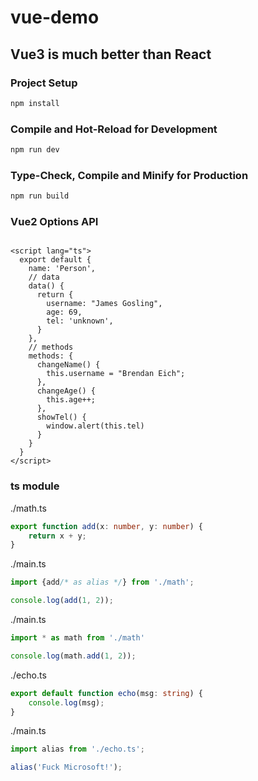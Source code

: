 # vue-demo

## Vue3 is much better than React

### Project Setup

```sh
npm install
```

### Compile and Hot-Reload for Development

```sh
npm run dev
```

### Type-Check, Compile and Minify for Production

```sh
npm run build
```

### Vue2 Options API

```vue

<script lang="ts">
  export default {
    name: 'Person',
    // data
    data() {
      return {
        username: "James Gosling",
        age: 69,
        tel: 'unknown',
      }
    },
    // methods
    methods: {
      changeName() {
        this.username = "Brendan Eich";
      },
      changeAge() {
        this.age++;
      },
      showTel() {
        window.alert(this.tel)
      }
    }
  }
</script>
```

### ts module

./math.ts

```ts
export function add(x: number, y: number) {
    return x + y;
}
```

./main.ts

```ts
import {add/* as alias */} from './math';

console.log(add(1, 2));
```

./main.ts

```ts
import * as math from './math'

console.log(math.add(1, 2));
```

./echo.ts

```ts
export default function echo(msg: string) {
    console.log(msg);
}
```

./main.ts

```ts
import alias from './echo.ts';

alias('Fuck Microsoft!');
```
